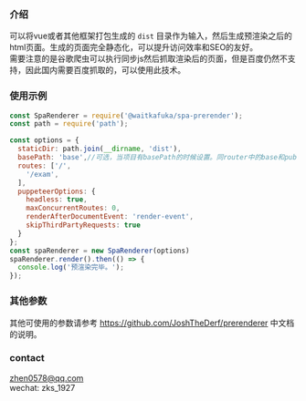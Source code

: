 ### 介绍
可以将vue或者其他框架打包生成的 `dist` 目录作为输入，然后生成预渲染之后的html页面。生成的页面完全静态化，可以提升访问效率和SEO的友好。  
需要注意的是谷歌爬虫可以执行同步js然后抓取渲染后的页面，但是百度仍然不支持，因此国内需要百度抓取的，可以使用此技术。
### 使用示例
```javascript
const SpaRenderer = require('@waitkafuka/spa-prerender');
const path = require('path');

const options = {
  staticDir: path.join(__dirname, 'dist'),
  basePath: 'base',//可选，当项目有basePath的时候设置。同router中的base和publicPath。确保staticDir/basePath/index.html存在
  routes: ['/',
    '/exam',
  ],
  puppeteerOptions: {
    headless: true,
    maxConcurrentRoutes: 0,
    renderAfterDocumentEvent: 'render-event',
    skipThirdPartyRequests: true
  }
};
const spaRenderer = new SpaRenderer(options)
spaRenderer.render().then(() => {
  console.log('预渲染完毕。');
});
```
### 其他参数
其他可使用的参数请参考 https://github.com/JoshTheDerf/prerenderer 中文档的说明。

### contact
zhen0578@qq.com  
wechat: zks_1927
